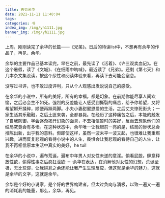 ```yaml
---
title: 再见余华
date: 2021-11-11 11:40:04
tags:
categories: 书
index_img: /img/yh1111.jpg
banner_img: /img/yh1111.jpg
---
```


上周，刚刚读完了余华的长篇——《兄弟》。日后的待读list中，不想再有余华的作品了，再见，余华。

余华的主要作品已基本读完，早在之前，最先读了《活着》、《许三观卖血记》。在这个暑假，读了《文城》、《在细雨中呐喊》，最近读了《兄弟》。还剩《第七天》和几本杂文集没读，按这个尿性和阅读体验来看，再读下去可能会窒息。

没写过书评，也不敢过度评判，只从个人观感出发说说自己的感受。

在余华的小说中，所有的美好，所有的幸福，都是幻象。在前期你能尽享人间欢愉，之后必会生不如死。强烈的反差能让人感受到撕裂的痛苦，给予你希望，又将希望掰开揉碎，顺便再跺两脚。小夫小妻甜蜜恩爱的生活，之后丈夫惨死街头；一家生活其乐融融，之后土匪来袭，全都暴毙。在经历了这种痛苦之后，本能的触发了自我防御，学会逐渐揭开幻象的面具，不去相信暂时的美好，反而去想象他们的结局究竟会有多惨。在这种状态中，余华唯一让我眼前一亮的是，结局的惨状总会推陈出新，出乎我的意料。但即使这样，虽然一波未平一波又起，也很难让我重燃兴趣，进而反复悲观的看待小说中的人生，畏惧会让我悲观的看待自己的人生，让我不再相信原本生活中真实的美好，he tui!

在余华的小说中，遍布荒诞，遍布中年男人对女性未遂的意淫。偷看屁股，肆意释放性欲，偷得性事之后疯狂泄欲······余华在表达，在消解他对女性的幻想，荒诞至极，无比荒谬，让我尴尬之余还能让我产生生理反应，但这就是余华的魅力，这就是余华的文字，这就是余华。

余华是个好的小说家，是个好的世界构建者，但太过负向与消极，以致一遍又一遍的消耗我的能量，那么，余华，再见。
